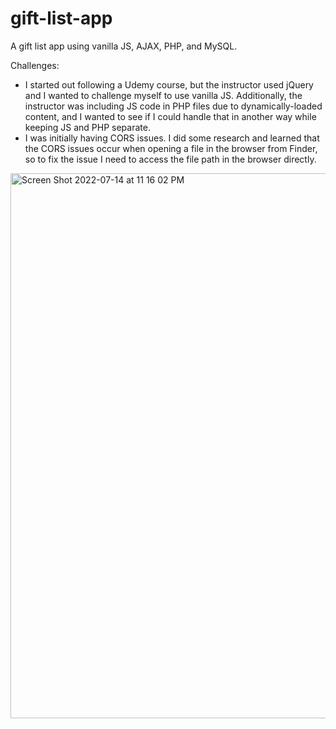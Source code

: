 # gift-list-app
A gift list app using vanilla JS, AJAX, PHP, and MySQL.

Challenges:
- I started out following a Udemy course, but the instructor used jQuery and I wanted to challenge myself to use vanilla JS. Additionally, the instructor was including JS code in PHP files due to dynamically-loaded content, and I wanted to see if I could handle that in another way while keeping JS and PHP separate.
- I was initially having CORS issues. I did some research and learned that the CORS issues occur when opening a file in the browser from Finder, so to fix the issue I need to access the file path in the browser directly.

<img width="872" alt="Screen Shot 2022-07-14 at 11 16 02 PM" src="https://user-images.githubusercontent.com/35574905/179143036-5997c442-db05-4488-8db9-71fcdc6b0b4d.png">
